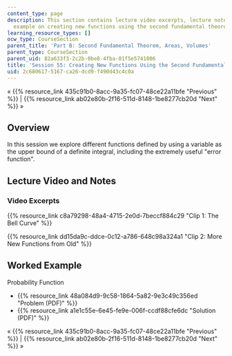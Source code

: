 ```yaml
---
content_type: page
description: This section contains lecture video excerpts, lecture notes, and a worked
  example on creating new functions using the second fundamental theorem.
learning_resource_types: []
ocw_type: CourseSection
parent_title: 'Part B: Second Fundamental Theorem, Areas, Volumes'
parent_type: CourseSection
parent_uid: 82a633f3-2c2b-0be8-4fba-01f5e5741006
title: 'Session 55: Creating New Functions Using the Second Fundamental Theorem'
uid: 2c680617-5167-ca26-dcd9-f490d43c4c0a
---
```


« {{% resource_link 435c91b0-8acc-9a35-fc07-48ce22a11bfe "Previous" %}} | {{% resource_link ab02e80b-2f16-511d-8148-1be8277cb20d "Next" %}} »

Overview
--------

In this session we explore different functions defined by using a variable as the upper bound of a definite integral, including the extremely useful "error function".

Lecture Video and Notes
-----------------------

### Video Excerpts

{{% resource_link c8a79298-48a4-4715-2e0d-7beccf884c29 "Clip 1: The Bell Curve" %}}

{{% resource_link dd15da9c-ddce-0c12-a786-648c98a324a1 "Clip 2: More New Functions from Old" %}}

Worked Example
--------------

Probability Function

*   {{% resource_link 48a084d9-9c58-1864-5a82-9e3c49c356ed "Problem (PDF)" %}}
*   {{% resource_link a1e1c55e-6e45-fe9e-006f-ccdf88cfe6dc "Solution (PDF)" %}}

« {{% resource_link 435c91b0-8acc-9a35-fc07-48ce22a11bfe "Previous" %}} | {{% resource_link ab02e80b-2f16-511d-8148-1be8277cb20d "Next" %}} »